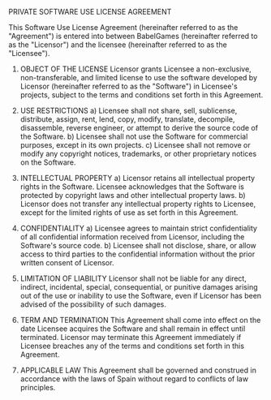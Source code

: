 PRIVATE SOFTWARE USE LICENSE AGREEMENT

This Software Use License Agreement (hereinafter referred to as the "Agreement") is entered into between BabelGames (hereinafter referred to as the "Licensor") and the licensee (hereinafter referred to as the "Licensee").

1. OBJECT OF THE LICENSE
Licensor grants Licensee a non-exclusive, non-transferable, and limited license to use the software developed by Licensor (hereinafter referred to as the "Software") in Licensee's projects, subject to the terms and conditions set forth in this Agreement.

2. USE RESTRICTIONS
a) Licensee shall not share, sell, sublicense, distribute, assign, rent, lend, copy, modify, translate, decompile, disassemble, reverse engineer, or attempt to derive the source code of the Software.
b) Licensee shall not use the Software for commercial purposes, except in its own projects.
c) Licensee shall not remove or modify any copyright notices, trademarks, or other proprietary notices on the Software.

3. INTELLECTUAL PROPERTY
a) Licensor retains all intellectual property rights in the Software. Licensee acknowledges that the Software is protected by copyright laws and other intellectual property laws.
b) Licensor does not transfer any intellectual property rights to Licensee, except for the limited rights of use as set forth in this Agreement.

4. CONFIDENTIALITY
a) Licensee agrees to maintain strict confidentiality of all confidential information received from Licensor, including the Software's source code.
b) Licensee shall not disclose, share, or allow access to third parties to the confidential information without the prior written consent of Licensor.

5. LIMITATION OF LIABILITY
Licensor shall not be liable for any direct, indirect, incidental, special, consequential, or punitive damages arising out of the use or inability to use the Software, even if Licensor has been advised of the possibility of such damages.

6. TERM AND TERMINATION
This Agreement shall come into effect on the date Licensee acquires the Software and shall remain in effect until terminated. Licensor may terminate this Agreement immediately if Licensee breaches any of the terms and conditions set forth in this Agreement.

7. APPLICABLE LAW
This Agreement shall be governed and construed in accordance with the laws of Spain without regard to conflicts of law principles.
